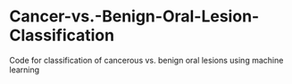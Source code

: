 # Cancer-vs.-Benign-Oral-Lesion-Classification
Code for classification of cancerous vs. benign oral lesions using machine learning
